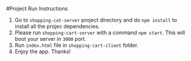 #Project Run Instructions

1. Go to `shopping-cat-server` project directory and do `npm install` to install all the projec dependencies.
2. Please run `shopping-cart-server` with a command `npm start`. This will boot your server in `3000` port.
3. Run `index.html` file in `shopping-cart-client` folder.
4. Enjoy the app. Thanks!